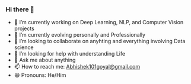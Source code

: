 ### Hi there 👋

- 🔭 I’m currently working on Deep Learning, NLP, and Computer Vision projects
- 🌱 I’m currently evolving personally and Professionally
- 👯 I’m looking to collaborate on anyhting and everything involving Data science
- 🤔 I’m looking for help with understanding Life
- 💬 Ask me about anything
- 📫 How to reach me: Abhishek101goyal@gmail.com
- 😄 Pronouns: He/Him

<!--
**Abhigoyal1475/Abhigoyal1475** is a ✨ _special_ ✨ repository because its `README.md` (this file) appears on your GitHub profile.

Here are some ideas to get you started:


-->
